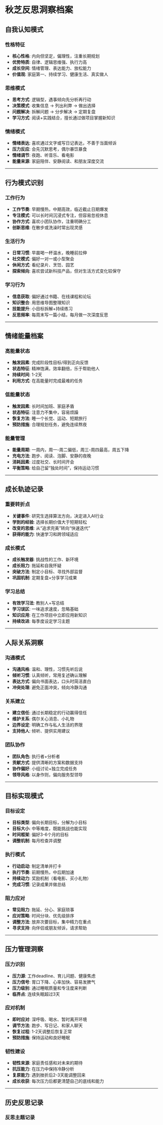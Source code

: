 # 秋芝反思洞察档案

## 自我认知模式

### 性格特征
- **核心性格**: 内向但坚定，偏理性，注重长期规划
- **优势特质**: 自律、逻辑思维强、执行力高
- **成长空间**: 情绪管理、表达能力、放松能力
- **价值观**: 家庭第一、持续学习、健康生活、真实做人

### 思维模式
- **思考方式**: 逻辑型，遇事倾向先分析再行动
- **决策模式**: 收集信息 → 列出利弊 → 做出选择
- **问题解决**: 拆解问题 → 分步解决 → 定期复盘
- **学习方式**: 阅读+实践结合，擅长通过做项目掌握新知识

### 情绪模式
- **情绪表达**: 喜欢通过文字或写日记表达，不善于当面倾诉
- **压力反应**: 会先沉默思考，偶尔暴饮暴食
- **情绪调节**: 夜跑、听音乐、看电影
- **能量来源**: 家庭陪伴、安静阅读、和朋友深度交流

---

## 行为模式识别

### 工作行为
- **工作节奏**: 早期慢热，中期高效，临近截止日期爆发
- **专注模式**: 可以长时间沉浸式专注，但容易忽视休息
- **协作方式**: 喜欢小团队协作，注重明确分工
- **创新思维**: 在散步或洗澡时常出现灵感

### 生活行为
- **日常习惯**: 早晨喝一杯温水，晚睡前拉伸
- **社交模式**: 偏好一对一或小型聚会
- **休闲方式**: 看纪录片、烹饪、园艺
- **探索倾向**: 喜欢尝试新科技产品，但对生活方式变化较保守

### 学习行为
- **信息获取**: 偏好通过书籍、在线课程和论坛
- **知识整合**: 用思维导图整理知识
- **技能提升**: 小目标拆解+持续练习
- **反思频率**: 每周末写一篇小结，每月做一次深度反思

---

## 情绪能量档案

### 高能量状态
- **触发因素**: 完成阶段性目标/得到正向反馈
- **状态特征**: 精神饱满，效率翻倍，乐于帮助他人
- **持续时间**: 1-2天
- **利用方式**: 在高能量时完成最难的任务

### 低能量状态
- **触发因素**: 长时间加班、家庭矛盾
- **状态特征**: 注意力不集中，容易烦躁
- **恢复方法**: 睡一个长觉、运动、短期旅行
- **预防措施**: 合理规划任务，避免连续熬夜

### 能量管理
- **能量周期**: 一周内，周一-周二偏低，周三-周四最高，周五下降
- **充电方法**: 跑步、阅读、泡脚、安静的夜晚
- **消耗因素**: 过度社交、长时间开会
- **平衡策略**: 给自己留“独处时间”，保持运动习惯

---

## 成长轨迹记录

### 重要转折点
- **关键事件**: 研究生选择算法方向，决定进入AI行业
- **学到的经验**: 选择长期价值大于短期轻松
- **改变的思维**: 从“追求完美”转向“快速迭代”
- **获得的能力**: 快速学习和跨领域适应

### 成长模式
- **成长触发器**: 挑战性的工作、新环境
- **成长阻力**: 拖延和自我怀疑
- **突破方法**: 制定小目标、寻找外部监督
- **巩固机制**: 定期复盘+分享学习成果

### 学习总结
- **有效学习法**: 教别人+写总结
- **学习误区**: 一味追求速度，忽略基础
- **知识应用**: 在工作项目中立即应用新知识
- **持续改进**: 每季度设定学习主题

---

## 人际关系洞察

### 沟通模式
- **沟通风格**: 温和、理性，习惯先听后说
- **倾听习惯**: 认真倾听，常用复述确认理解
- **表达方式**: 偏向书面表达，口头时简洁直白
- **冲突处理**: 避免正面冲突，倾向冷静沟通

### 关系建立
- **建立信任**: 通过长期稳定的行动赢得信任
- **维护关系**: 偶尔关心消息、小礼物
- **边界设定**: 明确工作与私人生活的界限
- **支持他人**: 倾听、提供实用建议

### 团队协作
- **团队角色**: 执行者+分析者
- **贡献方式**: 提供清晰的方案和数据支持
- **协作偏好**: 小组讨论+独立完成任务
- **领导风格**: 以身作则，偏向服务型领导

---

## 目标实现模式

### 目标设定
- **目标类型**: 偏向长期目标，分解为小目标
- **目标大小**: 中等难度，既能挑战也能实现
- **时间框架**: 偏好3-6个月的目标
- **调整机制**: 每月检查并调整

### 执行模式
- **行动启动**: 制定清单并打卡
- **执行节奏**: 前期慢热，中后期加速
- **持续动力**: 奖励机制（看电影、买小礼物）
- **完成习惯**: 记录成果并做总结

### 阻力应对
- **常见阻力**: 拖延、分心、家庭琐事
- **应对策略**: 时间分块、优先级排序
- **调整方法**: 放弃次要目标，集中精力在重点
- **寻求支持**: 向伴侣或朋友倾诉，请求帮助

---

## 压力管理洞察

### 压力识别
- **压力源**: 工作deadline、育儿问题、健康焦虑
- **压力信号**: 胃口下降、心率加快、容易发脾气
- **压力级别**: 通过睡眠质量和专注度来判断
- **临界点**: 连续失眠超过3天

### 应对机制
- **即时应对**: 深呼吸、喝水、暂时离开环境
- **调节方法**: 跑步、写日记、和家人聊天
- **恢复过程**: 1-2天调整后恢复正常
- **预防措施**: 保持运动和良好睡眠

### 韧性建设
- **韧性来源**: 家庭责任感和对未来的期待
- **抗压能力**: 在压力中保持冷静分析
- **复原能力**: 遇到挫折后2-3天能调整回来
- **成长收获**: 每次压力后都更清楚自己的底线和能力

---

## 历史反思记录

### 反思主题记录
